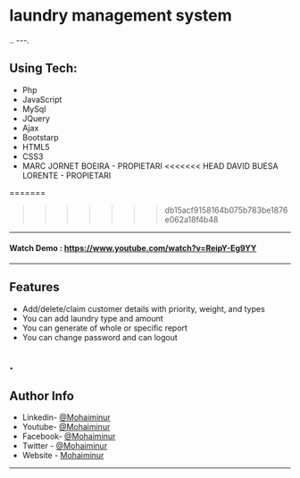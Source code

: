 # laundry management system
..
---.
## Using Tech:

* Php
* JavaScript
* MySql
* JQuery
* Ajax
* Bootstarp
* HTML5
* CSS3
* MARC JORNET BOEIRA - PROPIETARI
<<<<<<< HEAD
DAVID BUESA LORENTE - PROPIETARI


=======
>>>>>>> db15acf9158164b075b783be1876e062a18f4b48

---
#### Watch Demo : https://www.youtube.com/watch?v=ReipY-Eg9YY
---
## Features

*	Add/delete/claim customer details with priority, weight, and types 
*	You can add laundry type and amount
*	You can generate of whole or specific report
*	You can change password and can logout

.
---


## Author Info
- Linkedin- [@Mohaiminur](https://www.linkedin.com/in/mohaiminur/)
- Youtube- [@Mohaiminur](https://www.youtube.com/channel/UC5MlwVt5vXtpHvgDHxbgqmw)
- Facebook- [@Mohaiminur](https://facebook.com/mohaiminur404)
- Twitter - [@Mohaiminur](https://twitter.com/mohaiminur404)
- Website - [Mohaiminur](https://mohaiminur.ml)

---
